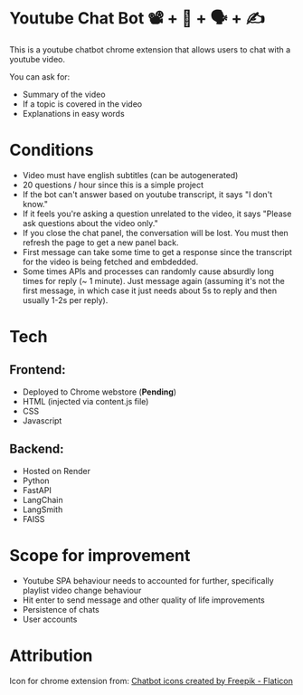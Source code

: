 # Youtube Chat Bot 📽️ + 🤖 + 🗣️ + ✍️
This is a youtube chatbot chrome extension that allows users to chat with a youtube video.

You can ask for:
* Summary of the video
* If a topic is covered in the video
* Explanations in easy words

# Conditions
* Video must have english subtitles (can be autogenerated)
* 20 questions / hour since this is a simple project
* If the bot can't answer based on youtube transcript, it says "I don't know."
* If it feels you're asking a question unrelated to the video, it says "Please ask questions about the video only."
* If you close the chat panel, the conversation will be lost. You must then refresh the page to get a new panel back.
* First message can take some time to get a response since the transcript for the video is being fetched and embdedded.
* Some times APIs and processes can randomly cause absurdly long times for reply (~ 1 minute). Just message again (assuming it's not the first message, in which case it just needs about 5s to reply and then usually 1-2s per reply).

# Tech

## Frontend:
* Deployed to Chrome webstore (**Pending**)
* HTML (injected via content.js file)
* CSS
* Javascript

## Backend:
* Hosted on Render
* Python
* FastAPI
* LangChain
* LangSmith
* FAISS

# Scope for improvement
* Youtube SPA behaviour needs to accounted for further, specifically playlist video change behaviour
* Hit enter to send message and other quality of life improvements
* Persistence of chats
* User accounts

# Attribution
Icon for chrome extension from: <a href="https://www.flaticon.com/free-icons/chatbot" title="chatbot icons">Chatbot icons created by Freepik - Flaticon</a>

